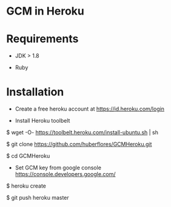 GCM in Heroku
============

Requirements
==========

- JDK > 1.8

- Ruby


Installation
============

- Create a free heroku account at https://id.heroku.com/login

- Install Heroku toolbelt

$ wget -O- https://toolbelt.heroku.com/install-ubuntu.sh | sh 

$ git clone https://github.com/huberflores/GCMHeroku.git

$ cd GCMHeroku

- Set GCM key from google console https://console.developers.google.com/

$ heroku create

$ git push heroku master

